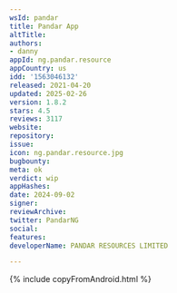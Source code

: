 ```yaml
---
wsId: pandar
title: Pandar App
altTitle: 
authors:
- danny
appId: ng.pandar.resource
appCountry: us
idd: '1563046132'
released: 2021-04-20
updated: 2025-02-26
version: 1.8.2
stars: 4.5
reviews: 3117
website: 
repository: 
issue: 
icon: ng.pandar.resource.jpg
bugbounty: 
meta: ok
verdict: wip
appHashes: 
date: 2024-09-02
signer: 
reviewArchive: 
twitter: PandarNG
social: 
features: 
developerName: PANDAR RESOURCES LIMITED

---
```


{% include copyFromAndroid.html %}
